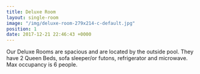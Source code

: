 ```yaml
---
title: Deluxe Room
layout: single-room
image: "/img/deluxe-room-279x214-c-default.jpg"
position: 1
date: 2017-12-21 22:46:43 +0000
---
```

Our Deluxe Rooms are spacious and are located by the outside pool. They have 2 Queen Beds, sofa sleeper/or futons, refrigerator and microwave. Max occupancy is 6 people.